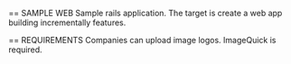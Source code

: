 == SAMPLE WEB
Sample rails application. The target is create a web app building incrementally features.

== REQUIREMENTS
Companies can upload image logos. ImageQuick is required.
